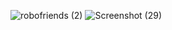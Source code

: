 
![robofriends (2)](https://user-images.githubusercontent.com/110813814/201662121-b7ceb29c-faba-4bec-b894-d9752c274bd4.png)
![Screenshot (29)](https://user-images.githubusercontent.com/110813814/201662149-52341f2a-4647-4fe1-bfe4-5c1af2b31d98.png)

